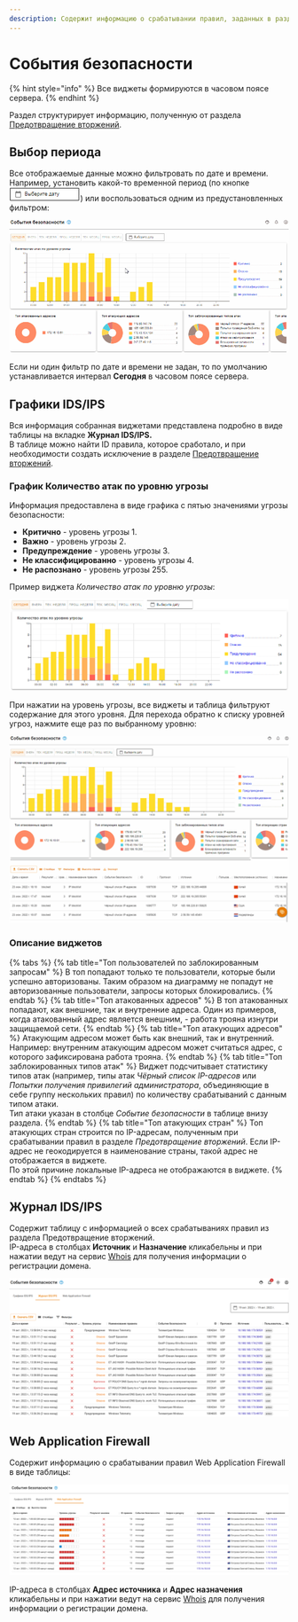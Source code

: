 ```yaml
---
description: Содержит информацию о срабатывании правил, заданных в разделе Предотвращение вторжений.
---
```


# События безопасности

{% hint style="info" %}
Все виджеты формируются в часовом поясе сервера.
{% endhint %}

Раздел структурирует информацию, полученную от раздела [Предотвращение вторжений](../access-rules/ips.md).

## Выбор периода

Все отображаемые данные можно фильтровать по дате и времени. Например, установить какой-то временной период (по кнопке ![](../../.gitbook/assets/security-events.png)) или воспользоваться одним из предустановленных фильтром:

![](../../.gitbook/assets/security-events.gif)

Если ни один фильтр по дате и времени не задан, то по умолчанию устанавливается интервал **Сегодня** в часовом поясе сервера.

## Графики IDS/IPS

Вся информация собранная виджетами представлена подробно в виде таблицы на вкладке **Журнал IDS/IPS.** \
В таблице можно найти ID правила, которое сработало, и при необходимости создать исключение в разделе [Предотвращение вторжений](../access-rules/ips.md).

### График Количество атак по уровню угрозы

Информация предоставлена в виде графика с пятью значениями угрозы безопасности:
* **Критично** - уровень угрозы 1. 
* **Важно** - уровень угрозы 2. 
* **Предупреждение** - уровень угрозы 3. 
* **Не классифицированно** - уровень угрозы 4.
* **Не распознано** - уровень угрозы 255.

Пример виджета *Количество атак по уровню угрозы*:

![](../../.gitbook/assets/security-events1.png)

При нажатии на уровень угрозы, все виджеты и таблица фильтруют содержание для этого уровня. Для перехода обратно к списку уровней угроз, нажмите еще раз по выбранному уровню:

![](../../.gitbook/assets/security-events1.gif)

### Описание виджетов

{% tabs %}
{% tab title="Топ пользователей по заблокированным запросам" %}
В топ попадают только те пользователи, которые были успешно авторизованы. Таким образом на диаграмму не попадут не авторизованные пользователи, запросы которых блокировались.
{% endtab %}
{% tab title="Топ атакованных адресов" %}
В топ атакованных попадают, как внешние, так и внутренние адреса. Один из примеров, когда атакованный адрес является внешним, - работа трояна изнутри защищаемой сети.
{% endtab %}
{% tab title="Топ атакующих адресов" %}
Атакующим адресом может быть как внешний, так и внутренний. Например: внутренним атакующим адресом может считаться адрес, с которого зафиксирована работа трояна.
{% endtab %}
{% tab title="Топ заблокированных типов атак" %}
Виджет подсчитывает статистику типов атак (например, типы атак *Чёрный список IP-адресов* или *Попытки получения привилегий администратора*, объединяющие в себе группу нескольких правил) по количеству срабатываний с данным типом атаки. \
Тип атаки указан в столбце *Событие безопасности* в таблице внизу раздела.
{% endtab %}
{% tab title="Топ атакующих стран" %}
Топ атакующих стран строится по IP-адресам, полученным при срабатывании правил в разделе *Предотвращение вторжений*. Если IP-адрес не геокодируется в наименование страны, такой адрес не отображается в виджете. \
По этой причине локальные IP-адреса не отображаются в виджете.
{% endtab %}
{% endtabs %}

## Журнал IDS/IPS

Содержит таблицу с информацией о всех срабатываниях правил из раздела Предотвращение вторжений. \
IP-адреса в столбцах **Источник** и **Назначение** кликабельны и при нажатии ведут на сервис [Whois](https://www.nic.ru/whois/?searchWord) для получения информации о регистрации домена.

![](../../.gitbook/assets/waf2.png)

## Web Application Firewall

Содержит информацию о срабатывании правил Web Application Firewall в виде таблицы:

![](../../.gitbook/assets/waf.png)

IP-адреса в столбцах **Адрес источника** и **Адрес назначения** кликабельны и при нажатии ведут на сервис [Whois](https://www.nic.ru/whois/?searchWord) для получения информации о регистрации домена.